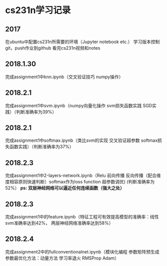 # cs231n学习记录
## 2017
在ubuntu中配置cs231n所需要的环境（Jupyter notebook etc.）
学习版本控制git，push作业到github
看完cs231n视频和notes

## 2018.1.30
完成assignment1中knn.ipynb（交叉验证技巧 numpy操作）

## 2018.2.1
完成assignment1中svm.ipynb（numpy向量化操作 svm损失函数实践  SGD实践）（判断准确率为39%）

## 2018.2.1
完成assignment1中softmax.ipynb（类比svm的实现 交叉验证超参数 softmax损失函数实践）（判断准确率为37%）

## 2018.2.3
完成assignment1中2-layers-network.ipynb（Relu 前向传播 反向传播（配合维度相容原则快速判断）softmax作为loss function 超参数调优) (判断准确率为52%）
**ps: 双层神经网络可以逼近任何连续函数（强大之处）**

## 2018.2.3
完成assignment1中的feature.ipynb（特征工程可有效提高模型的准确率：线性svm准确率达到42%， 两层神经网络准确率达到58%）

## 2018.2.4
完成assignment2中的fullconventionalnet.ipynb（模块化编程 参数矩阵预生成 参数最优化方法：动量方法 学习率退火 RMSProp Adam）
